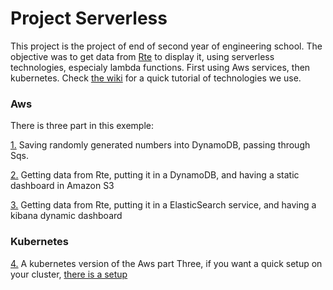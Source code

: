 # Project Serverless

This project is the project of end of second year of engineering school.
The objective was to get data from [Rte](https://rte-france.com/fr/eco2mix/eco2mix) to display it, using serverless technologies, especialy lambda functions.
First using Aws services, then kubernetes.
Check [the wiki](https://github.com/Ulysse-C/Projet_Serverless/wiki) for a quick tutorial of technologies we use.

### Aws
There is three part in this exemple:

[1.](https://github.com/Ulysse-C/Projet_Serverless/blob/master/AWS/from_Random_to_DynamoDB.md) Saving randomly generated numbers into DynamoDB, passing through Sqs.

[2.](https://github.com/Ulysse-C/Projet_Serverless/blob/master/AWS/from_Web_to_DynamoDB.md) Getting data from Rte, putting it in a DynamoDB, and having a static dashboard in Amazon S3

[3.](https://github.com/Ulysse-C/Projet_Serverless/blob/master/AWS/from_Web_to_ElasticSearch_Service.md) Getting data from Rte, putting it in a ElasticSearch service, and having a kibana dynamic dashboard

### Kubernetes

[4.](https://github.com/Ulysse-C/Projet_Serverless/blob/master/kubernetes/from_Web_to_ElasticSearch.md) A kubernetes version of the Aws part Three, if you want a quick setup on your cluster, [there is a setup](https://github.com/Ulysse-C/Projet_Serverless/wiki/Project-quick-setup)
